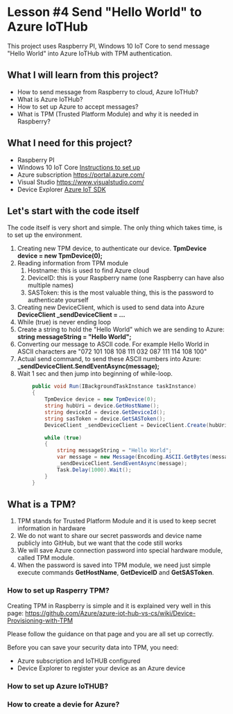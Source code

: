 # Lesson #4 Send "Hello World" to Azure IoTHub
This project uses Raspberry PI, Windows 10 IoT Core to send message "Hello World" into Azure IoTHub with TPM authentication.

## What I will learn from this project?
* How to send message from Raspberry to cloud, Azure IoTHub?
* What is Azure IoTHub?
* How to set up Azure to accept messages?
* What is TPM (Trusted Platform Module) and why it is needed in Raspberry?

## What I need for this project?
* Raspberry PI
* Windows 10 IoT Core [Instructions to set up](https://developer.microsoft.com/en-us/windows/iot/Docs/GetStarted/rpi2/sdcard/stable/getstartedstep1)
* Azure subscription https://portal.azure.com/
* Visual Studio https://www.visualstudio.com/
* Device Explorer [Azure IoT SDK](https://github.com/Azure/azure-iot-sdks/releases)

## Let's start with the code itself
The code itself is very short and simple. The only thing which takes time, is to set up the environment.

1. Creating new TPM device, to authenticate our device. **TpmDevice device = new TpmDevice(0);**
2. Reading information from TPM module
   1. Hostname: this is used to find Azure cloud
   2. DeviceID: this is your Raspberry name (one Raspberry can have also multiple names)
   3. SASToken: this is the most valuable thing, this is the password to authenticate yourself
3. Creating new DeviceClient, which is used to send data into Azure **DeviceClient _sendDeviceClient = ...**
4. While (true) is never ending loop
5. Create a string to hold the "Hello World" which we are sending to Azure: **string messageString = "Hello World";**
6. Converting our message to ASCII code. For example Hello World in ASCII characters are "072 101 108 108 111 032 087 111 114 108 100"
7. Actual send command, to send these ASCII numbers into Azure: **_sendDeviceClient.SendEventAsync(message);**
8. Wait 1 sec and then jump into beginning of while-loop.
```C#
        public void Run(IBackgroundTaskInstance taskInstance)
        {
            TpmDevice device = new TpmDevice(0);
            string hubUri = device.GetHostName();
            string deviceId = device.GetDeviceId();
            string sasToken = device.GetSASToken();
            DeviceClient _sendDeviceClient = DeviceClient.Create(hubUri, AuthenticationMethodFactory.CreateAuthenticationWithToken(deviceId, sasToken), TransportType.Amqp);

            while (true)
            {
                string messageString = "Hello World";
                var message = new Message(Encoding.ASCII.GetBytes(messageString));
                _sendDeviceClient.SendEventAsync(message);
                Task.Delay(1000).Wait();
            }
        }
```

## What is a TPM?
   1. TPM stands for Trusted Platform Module and it is used to keep secret information in hardware
   2. We do not want to share our secret passwords and device name publicly into GitHub, but we want that the code still works
   3. We will save Azure connection password into special hardware module, called TPM module.
   4. When the password is saved into TPM module, we need just simple execute commands **GetHostName**, **GetDeviceID** and **GetSASToken**.

### How to set up Rasperry TPM?
Creating TPM in Raspberry is simple and it is explained very well in this page:
https://github.com/Azure/azure-iot-hub-vs-cs/wiki/Device-Provisioning-with-TPM 

Please follow the guidance on that page and you are all set up correctly.

Before you can save your security data into TPM, you need:
* Azure subscription and IoTHUB configured
* Device Explorer to register your device as an Azure device

### How to set up Azure IoTHUB?


### How to create a devie for Azure?